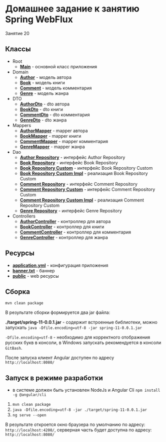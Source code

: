 # Домашнее задание к занятию Spring WebFlux

Занятие 20

## Классы

* Root
    * **[Main](src/main/java/ru/otus/spring/homework/spring11/Main.java)** - основной класс приложения
* Domain
  * **[Author](src/main/java/ru/otus/spring/homework/spring11/models/entity/Author.java)** - модель автора
  * **[Book](src/main/java/ru/otus/spring/homework/spring11/models/entity/Book.java)** - модель книги
  * **[Comment](src/main/java/ru/otus/spring/homework/spring11/models/entity/Comment.java)** - модель комментария
  * **[Genre](src/main/java/ru/otus/spring/homework/spring11/models/entity/Genre.java)** - модель жанра
* DTO
  * **[AuthorDto](src/main/java/ru/otus/spring/homework/spring11/models/dto/AuthorDto.java)** - dto автора
  * **[BookDto](src/main/java/ru/otus/spring/homework/spring11/models/dto/BookDto.java)** - dto книги
  * **[CommentDto](src/main/java/ru/otus/spring/homework/spring11/models/dto/CommentDto.java)** - dto комментария
  * **[GenreDto](src/main/java/ru/otus/spring/homework/spring11/models/dto/GenreDto.java)** - dto жанра
* Mappers
  * **[AuthorMapper](src/main/java/ru/otus/spring/homework/spring11/mappers/AuthorMapper.java)** - mapper автора
  * **[BookMapper](src/main/java/ru/otus/spring/homework/spring11/mappers/BookMapper.java)** - mapper книги
  * **[CommentMapper](src/main/java/ru/otus/spring/homework/spring11/mappers/CommentMapper.java)** - mapper комментария
  * **[GenreMapper](src/main/java/ru/otus/spring/homework/spring11/mappers/GenreMapper.java)** - mapper жанра
* Dao
  * **[Author Repository](src/main/java/ru/otus/spring/homework/spring11/repositories/AuthorRepository.java)** - интерфейс Author Repository
  * **[Book Repository](src/main/java/ru/otus/spring/homework/spring11/repositories/BookRepository.java)** - интерфейс Book Repository
  * **[Book Repository Custom](src/main/java/ru/otus/spring/homework/spring11/repositories/BookRepositoryCustom.java)** - интерфейс Book Repository Custom
  * **[Book Repository Custom Impl](src/main/java/ru/otus/spring/homework/spring11/repositories/BookRepositoryCustomImpl.java)** - реализация Book Repository Custom 
  * **[Comment Repository](src/main/java/ru/otus/spring/homework/spring11/repositories/CommentRepository.java)** - интерфейс Comment Repository      
  * **[Comment Repository Custom](src/main/java/ru/otus/spring/homework/spring11/repositories/CommentRepositoryCustom.java)** - интерфейс Comment Repository Custom    
  * **[Comment Repository Custom Impl](src/main/java/ru/otus/spring/homework/spring11/repositories/CommentRepositoryCustomImpl.java)** - реализация Comment Repository Custom    
  * **[Genre Repository](src/main/java/ru/otus/spring/homework/spring11/repositories/GenreRepository.java)** - интерфейс Genre Repository
* Controllers
  * **[AuthorController](src/main/java/ru/otus/spring/homework/spring11/controllers/AuthorController.java)** - контроллер для автора
  * **[BookController](src/main/java/ru/otus/spring/homework/spring11/controllers/BookController.java)** - контроллер для книги
  * **[CommentController](src/main/java/ru/otus/spring/homework/spring11/controllers/CommentController.java)** - контроллер для комментария
  * **[GenreController](src/main/java/ru/otus/spring/homework/spring11/controllers/GenreController.java)** - контроллер для жанра
  
## Ресурсы

* **[application.yml](src/main/resources/application.yml)** - конфигурация приложения
* **[banner.txt](src/main/resources/banner.txt)** - баннер
* **[public](src/main/resources/public)** - web ресурсы

## Сборка

`mvn clean package`

В результате сборки формируется два jar файла:

**./target/spring-11-0.0.1.jar** - содержит встроенные библиотеки, можно запускать
`java -Dfile.encoding=utf-8 -jar spring-11-0.0.1.jar`

`-Dfile.encoding=utf-8` - необходимо для корректного отображения русских букв в консоли, в Windows запускать рекомендуется в консоли `GitBash`. 
  
После запуска клиент Angular доступен по адресу `http://localhost:8080/`

## Запуск в режиме разработки

* в системе должен быть установлен NodeJs и Angular Cli `npm install -g @angular/cli`

1. `mvn clean package`
2. `java -Dfile.encoding=utf-8 -jar ./target/spring-11-0.0.1.jar`
3. `ng serve --open`

В результате откроется окно браузера по умолчанию по адресу: `http://localhost:4200/`, серверная часть будет доступна по адресу: `http://localhost:8080/`